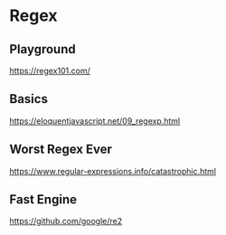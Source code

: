 # Regex

## Playground
https://regex101.com/

## Basics
https://eloquentjavascript.net/09_regexp.html

## Worst Regex Ever
https://www.regular-expressions.info/catastrophic.html

## Fast Engine
https://github.com/google/re2
